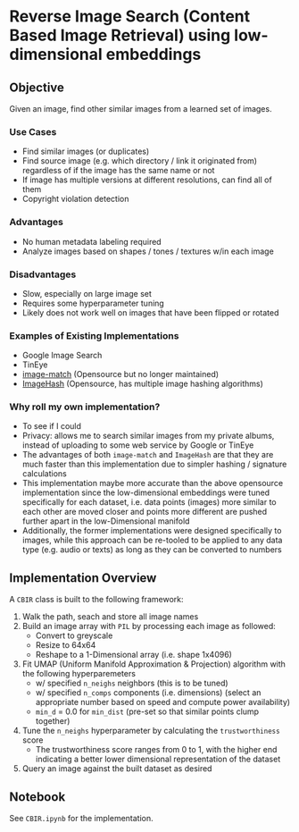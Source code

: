 # Reverse Image Search (Content Based Image Retrieval) using low-dimensional embeddings

## Objective

Given an image, find other similar images from a learned set of images.

### Use Cases

-   Find similar images (or duplicates)
-   Find source image (e.g. which directory / link it originated from) regardless of if the image has the same name or not
-   If image has multiple versions at different resolutions, can find all of them
-   Copyright violation detection

### Advantages

-   No human metadata labeling required
-   Analyze images based on shapes / tones / textures w/in each image

### Disadvantages

-   Slow, especially on large image set
-   Requires some hyperparameter tuning
-   Likely does not work well on images that have been flipped or rotated

### Examples of Existing Implementations

-   Google Image Search
-   TinEye
-   [image-match](https://github.com/rhsimplex/image-match) (Opensource but no longer maintained)
-   [ImageHash](https://github.com/JohannesBuchner/imagehash) (Opensource, has multiple image hashing algorithms)

### Why roll my own implementation?

-   To see if I could
-   Privacy: allows me to search similar images from my private albums, instead of uploading to some web service by Google or TinEye
-   The advantages of both `image-match` and `ImageHash` are that they are much faster than this implementation due to simpler hashing / signature calculations
-   This implementation maybe more accurate than the above opensource implementation since the low-dimensional embeddings were tuned specifically for each dataset, i.e. data points (images) more similar to each other are moved closer and points more different are pushed further apart in the low-Dimensional manifold
-   Additionally, the former implementations were designed specifically to images, while this approach can be re-tooled to be applied to any data type (e.g. audio or texts) as long as they can be converted to numbers

## Implementation Overview

A `CBIR` class is built to the following framework:

1. Walk the path, seach and store all image names
2. Build an image array with `PIL` by processing each image as followed:
    - Convert to greyscale
    - Resize to 64x64
    - Reshape to a 1-Dimensional array (i.e. shape 1x4096)
3. Fit UMAP (Uniform Manifold Approximation & Projection) algorithm with the following hyperparemeters
    - w/ specified `n_neighs` neighbors (this is to be tuned)
    - w/ specified `n_comps` components (i.e. dimensions) (select an appropriate number based on speed and compute power availability)
    - `min_d` = 0.0 for `min_dist` (pre-set so that similar points clump together)
4. Tune the `n_neighs` hyperparameter by calculating the `trustworthiness` score
    - The trustworthiness score ranges from 0 to 1, with the higher end indicating a better lower dimensional representation of the dataset
5. Query an image against the built dataset as desired

## Notebook

See `CBIR.ipynb` for the implementation.


